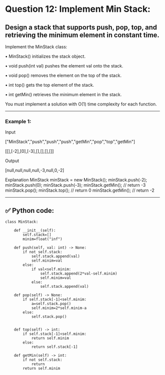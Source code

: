# Question 12: Implement Min Stack:

## Design a stack that supports push, pop, top, and retrieving the minimum element in constant time.

Implement the MinStack class:

•	MinStack() initializes the stack object.

•	void push(int val) pushes the element val onto the stack.

•	void pop() removes the element on the top of the stack.

•	int top() gets the top element of the stack.

•	int getMin() retrieves the minimum element in the stack.

You must implement a solution with O(1) time complexity for each function.

---
### Example 1:

Input

["MinStack","push","push","push","getMin","pop","top","getMin"]

[[],[-2],[0],[-3],[],[],[],[]]

Output

[null,null,null,null,-3,null,0,-2]

Explanation
MinStack minStack = new MinStack();
minStack.push(-2);
minStack.push(0);
minStack.push(-3);
minStack.getMin(); // return -3
minStack.pop();
minStack.top();    // return 0
minStack.getMin(); // return -2

---
## ✅ Python code:

```
class MinStack:

    def __init__(self):
        self.stack=[]
        minim=float("inf")

    def push(self, val: int) -> None:
        if not self.stack:
            self.stack.append(val)
            self.minim=val
        else:
            if val<self.minim:
                self.stack.append(2*val-self.minim)
                self.minim=val
            else:
                self.stack.append(val)      

    def pop(self) -> None:
        if self.stack[-1]<self.minim:
            a=self.stack.pop()
            self.minim=2*self.minim-a
        else:
            self.stack.pop()

     
    def top(self) -> int:
        if self.stack[-1]<self.minim:
            return self.minim
        else:
            return self.stack[-1]
       
    def getMin(self) -> int:
        if not self.stack:
            return
        return self.minim
```
